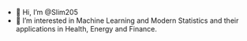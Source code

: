 - 👋 Hi, I’m @Slim205
- 👀 I’m interested in Machine Learning and Modern Statistics and their applications in Health, Energy and Finance.


<!---
Slim205/Slim205 is a ✨ special ✨ repository because its `README.md` (this file) appears on your GitHub profile.
You can click the Preview link to take a look at your changes.
--->
